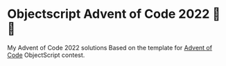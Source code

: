# Objectscript Advent of Code 2022 🎄🎅
 My Advent of Code 2022 solutions 
 Based on the template for [Advent of Code](https://adventofcode.com/) ObjectScript contest.


